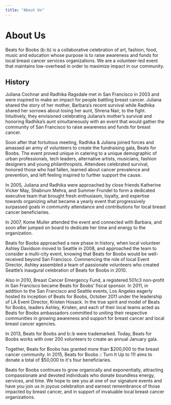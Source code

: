 ```yaml
---
title: "About Us"
---
```

# About Us

Beats for Boobs (b::b) is a collaborative celebration of art, fashion, food, music and education whose purpose is to
raise awareness and funds for local breast cancer services organizations. We are a volunteer-led event that maintains
low-overhead in order to maximize impact in our community.

## History

Juliana Cochnar and Radhika Ragsdale met in San Francisco in 2003 and were inspired to make an impact for people
battling breast cancer.  Juliana shared the story of her mother, Barbara’s recent survival while Radhika shared her
sorrows about losing her aunt, Shrena Nair, to the fight. Intuitively, they envisioned celebrating Juliana’s mother’s
survival and honoring Radhika’s aunt simultaneously with an event that would gather the community of San Francisco to
raise awareness and funds for breast cancer.

Soon after that fortuitous meeting, Radhika & Juliana joined forces and amassed an army of volunteers to create the
fundraising gala, Beats for Boobs. The event proved unique in catering to a unique demographic of urban professionals,
tech leaders, alternative artists, musicians, fashion designers and young philanthropists.  Attendees celebrated
survival, honored those who had fallen, learned about cancer prevalence and prevention, and left feeling inspired to
further support the cause.

In 2005, Juliana and Radhika were approached by close friends Katherine Vicker May, Shabnum Mehra, and Summer Frundel to
form a dedicated executive team that brought fresh enthusiasm, loyalty, and expertise towards organizing what became a
yearly event that progressively surpassed goals in community attendance and contributions for local breast cancer
beneficiaries.

In 2007, Kome Muller attended the event and connected with Barbara, and soon after jumped on board to dedicate her time
and energy to the organization.

Beats for Boobs approached a new phase in history, when local volunteer Ashley Davidson moved to Seattle in 2008, and
approached the team to consider a multi-city event, knowing that Beats for Boobs would be well-received beyond San
Francisco. Commencing the role of local Event Director, Ashley assembled a team of passionate volunteers who created
Seattle’s inaugural celebration of Beats for Boobs in 2010.

Also in 2010, Breast Cancer Emergency Fund, a registered 501c3 non-profit in San Francisco became Beats for Boobs’
fiscal sponsor.  In 2011, in addition to the San Francisco and Seattle events, Los Angeles eagerly hosted its inception
of Beats for Boobs, October 2011 under the leadership of LA Event Director, Kristen Hosack.  In the true spirit and
model of Beats for Boobs, leaders Ashley, Kristen, and each of their local teams acted as Beats for Boobs ambassadors
committed to uniting their respective communities in growing awareness and support for breast cancer and local breast
cancer agencies.

In 2013, Beats for Boobs and b::b were trademarked.  Today, Beats for Boobs works with over 200 volunteers to create an
annual January gala.

Together, Beats for Boobs has granted more than $200,000 to the breast cancer community.  In 2015, Beats for Boobs ::
Turn It Up to 11! aims to donate a total of $50,000 to it's four beneficiaries.

Beats for Boobs continues to grow organically and exponentially, attracting compassionate and devoted individuals who
donate boundless energy, services, and time. We hope to see you at one of our signature events and have you join us in
joyous celebration and earnest remembrance of those impacted by breast cancer, and in support of invaluable local
breast cancer organizations.

